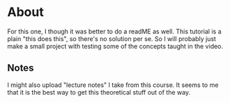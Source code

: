 # About
For this one, I though it was better to do a readME as well. This tutorial is a plain "this does this", so there's no solution per se. So I will probably just make a small project with testing some of the concepts taught in the video.

## Notes
I might also upload "lecture notes" I take from this course. It seems to me that it is the best way to get this theoretical stuff out of the way.